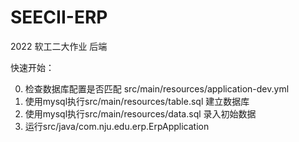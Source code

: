 # SEECII-ERP

2022 软工二大作业 后端

快速开始：

0. 检查数据库配置是否匹配 src/main/resources/application-dev.yml
1. 使用mysql执行src/main/resources/table.sql 建立数据库
2. 使用mysql执行src/main/resources/data.sql 录入初始数据
3. 运行src/java/com.nju.edu.erp.ErpApplication

